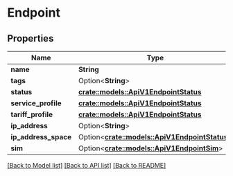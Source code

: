 # Endpoint

## Properties

Name | Type | Description | Notes
------------ | ------------- | ------------- | -------------
**name** | **String** |  | 
**tags** | Option<**String**> |  | [optional]
**status** | [**crate::models::ApiV1EndpointStatus**](_api_v1_endpoint_status.md) |  | 
**service_profile** | [**crate::models::ApiV1EndpointStatus**](_api_v1_endpoint_status.md) |  | 
**tariff_profile** | [**crate::models::ApiV1EndpointStatus**](_api_v1_endpoint_status.md) |  | 
**ip_address** | Option<**String**> |  | [optional]
**ip_address_space** | Option<[**crate::models::ApiV1EndpointStatus**](_api_v1_endpoint_status.md)> |  | [optional]
**sim** | Option<[**crate::models::ApiV1EndpointSim**](_api_v1_endpoint_sim.md)> |  | [optional]

[[Back to Model list]](../README.md#documentation-for-models) [[Back to API list]](../README.md#documentation-for-api-endpoints) [[Back to README]](../README.md)


